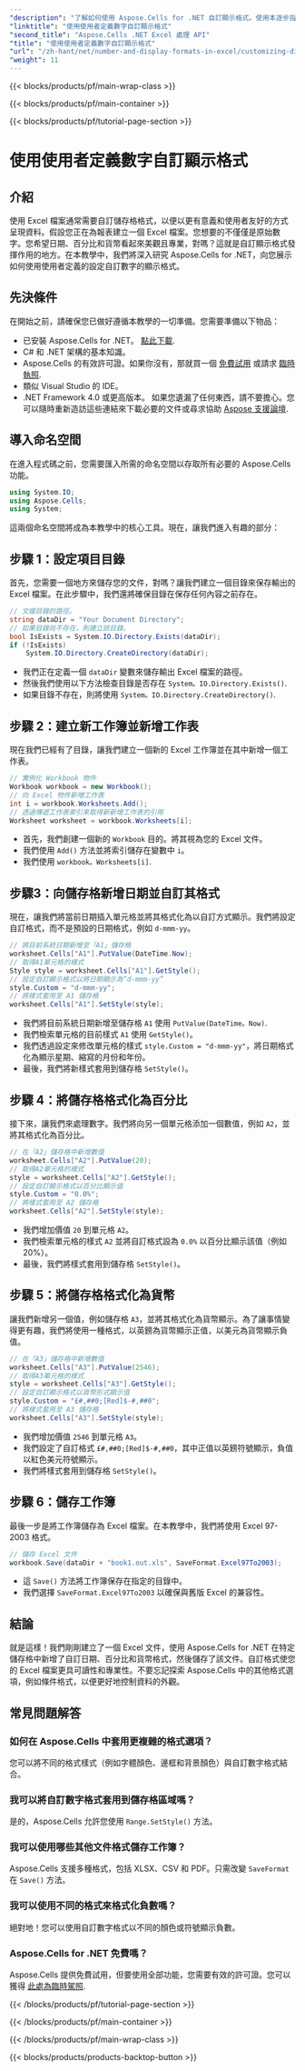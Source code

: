 ```yaml
---
"description": "了解如何使用 Aspose.Cells for .NET 自訂顯示格式。使用本逐步指南格式化日期、百分比和貨幣。"
"linktitle": "使用使用者定義數字自訂顯示格式"
"second_title": "Aspose.Cells .NET Excel 處理 API"
"title": "使用使用者定義數字自訂顯示格式"
"url": "/zh-hant/net/number-and-display-formats-in-excel/customizing-display-formats-with-user-defined-numbers/"
"weight": 11
---
```


{{< blocks/products/pf/main-wrap-class >}}

{{< blocks/products/pf/main-container >}}

{{< blocks/products/pf/tutorial-page-section >}}

# 使用使用者定義數字自訂顯示格式

## 介紹
使用 Excel 檔案通常需要自訂儲存格格式，以便以更有意義和使用者友好的方式呈現資料。假設您正在為報表建立一個 Excel 檔案。您想要的不僅僅是原始數字。您希望日期、百分比和貨幣看起來美觀且專業，對嗎？這就是自訂顯示格式發揮作用的地方。在本教學中，我們將深入研究 Aspose.Cells for .NET，向您展示如何使用使用者定義的設定自訂數字的顯示格式。
## 先決條件
在開始之前，請確保您已做好遵循本教學的一切準備。您需要準備以下物品：
- 已安裝 Aspose.Cells for .NET。 [點此下載](https://releases。aspose.com/cells/net/).
- C# 和 .NET 架構的基本知識。
- Aspose.Cells 的有效許可證。如果你沒有，那就買一個 [免費試用](https://releases.aspose.com/) 或請求 [臨時執照](https://purchase。aspose.com/temporary-license/).
- 類似 Visual Studio 的 IDE。
- .NET Framework 4.0 或更高版本。
如果您遺漏了任何東西，請不要擔心。您可以隨時重新造訪這些連結來下載必要的文件或尋求協助 [Aspose 支援論壇](https://forum。aspose.com/c/cells/9).
## 導入命名空間
在進入程式碼之前，您需要匯入所需的命名空間以存取所有必要的 Aspose.Cells 功能。
```csharp
using System.IO;
using Aspose.Cells;
using System;
```
這兩個命名空間將成為本教學中的核心工具。現在，讓我們進入有趣的部分：
## 步驟 1：設定項目目錄
首先，您需要一個地方來儲存您的文件，對嗎？讓我們建立一個目錄來保存輸出的 Excel 檔案。在此步驟中，我們還將確保目錄在保存任何內容之前存在。
```csharp
// 文檔目錄的路徑。
string dataDir = "Your Document Directory";
// 如果目錄尚不存在，則建立該目錄。
bool IsExists = System.IO.Directory.Exists(dataDir);
if (!IsExists)
    System.IO.Directory.CreateDirectory(dataDir);
```
- 我們正在定義一個 `dataDir` 變數來儲存輸出 Excel 檔案的路徑。
- 然後我們使用以下方法檢查目錄是否存在 `System。IO.Directory.Exists()`.
- 如果目錄不存在，則將使用 `System。IO.Directory.CreateDirectory()`.
## 步驟 2：建立新工作簿並新增工作表
現在我們已經有了目錄，讓我們建立一個新的 Excel 工作簿並在其中新增一個工作表。
```csharp
// 實例化 Workbook 物件
Workbook workbook = new Workbook();
// 向 Excel 物件新增工作表
int i = workbook.Worksheets.Add();
// 透過傳遞工作表索引來取得新新增工作表的引用
Worksheet worksheet = workbook.Worksheets[i];
```
- 首先，我們創建一個新的 `Workbook` 目的。將其視為您的 Excel 文件。
- 我們使用 `Add()` 方法並將索引儲存在變數中 `i`。
- 我們使用 `workbook。Worksheets[i]`.
## 步驟3：向儲存格新增日期並自訂其格式
現在，讓我們將當前日期插入單元格並將其格式化為以自訂方式顯示。我們將設定自訂格式，而不是預設的日期格式，例如 `d-mmm-yy`。
```csharp
// 將目前系統日期新增至「A1」儲存格
worksheet.Cells["A1"].PutValue(DateTime.Now);
// 取得A1單元格的樣式
Style style = worksheet.Cells["A1"].GetStyle();
// 設定自訂顯示格式以將日期顯示為“d-mmm-yy”
style.Custom = "d-mmm-yy";
// 將樣式套用至 A1 儲存格
worksheet.Cells["A1"].SetStyle(style);
```
- 我們將目前系統日期新增至儲存格 `A1` 使用 `PutValue(DateTime。Now)`.
- 我們檢索單元格的目前樣式 `A1` 使用 `GetStyle()`。
- 我們透過設定來修改單元格的樣式 `style.Custom = "d-mmm-yy"`，將日期格式化為顯示星期、縮寫的月份和年份。
- 最後，我們將新樣式套用到儲存格 `SetStyle()`。
## 步驟 4：將儲存格格式化為百分比
接下來，讓我們來處理數字。我們將向另一個單元格添加一個數值，例如 `A2`，並將其格式化為百分比。
```csharp
// 在「A2」儲存格中新增數值
worksheet.Cells["A2"].PutValue(20);
// 取得A2單元格的樣式
style = worksheet.Cells["A2"].GetStyle();
// 設定自訂顯示格式以百分比顯示值
style.Custom = "0.0%";
// 將樣式套用至 A2 儲存格
worksheet.Cells["A2"].SetStyle(style);
```
- 我們增加價值 `20` 到單元格 `A2`。
- 我們檢索單元格的樣式 `A2` 並將自訂格式設為 `0.0%` 以百分比顯示該值（例如 20%）。
- 最後，我們將樣式套用到儲存格 `SetStyle()`。
## 步驟 5：將儲存格格式化為貨幣
讓我們新增另一個值，例如儲存格 `A3`，並將其格式化為貨幣顯示。為了讓事情變得更有趣，我們將使用一種格式，以英鎊為貨幣顯示正值，以美元為貨幣顯示負值。
```csharp
// 在「A3」儲存格中新增數值
worksheet.Cells["A3"].PutValue(2546);
// 取得A3單元格的樣式
style = worksheet.Cells["A3"].GetStyle();
// 設定自訂顯示格式以貨幣形式顯示值
style.Custom = "£#,##0;[Red]$-#,##0";
// 將樣式套用至 A3 儲存格
worksheet.Cells["A3"].SetStyle(style);
```
- 我們增加價值 `2546` 到單元格 `A3`。
- 我們設定了自訂格式 `£#,##0;[Red]$-#,##0`，其中正值以英鎊符號顯示，負值以紅色美元符號顯示。
- 我們將樣式套用到儲存格 `SetStyle()`。
## 步驟 6：儲存工作簿
最後一步是將工作簿儲存為 Excel 檔案。在本教學中，我們將使用 Excel 97-2003 格式。
```csharp
// 儲存 Excel 文件
workbook.Save(dataDir + "book1.out.xls", SaveFormat.Excel97To2003);
```
- 這 `Save()` 方法將工作簿保存在指定的目錄中。
- 我們選擇 `SaveFormat.Excel97To2003` 以確保與舊版 Excel 的兼容性。
## 結論
就是這樣！我們剛剛建立了一個 Excel 文件，使用 Aspose.Cells for .NET 在特定儲存格中新增了自訂日期、百分比和貨幣格式，然後儲存了該文件。自訂格式使您的 Excel 檔案更具可讀性和專業性。不要忘記探索 Aspose.Cells 中的其他格式選項，例如條件格式，以便更好地控制資料的外觀。
## 常見問題解答
### 如何在 Aspose.Cells 中套用更複雜的格式選項？
您可以將不同的格式樣式（例如字體顏色、邊框和背景顏色）與自訂數字格式結合。
### 我可以將自訂數字格式套用到儲存格區域嗎？
是的，Aspose.Cells 允許您使用 `Range.SetStyle()` 方法。
### 我可以使用哪些其他文件格式儲存工作簿？
Aspose.Cells 支援多種格式，包括 XLSX、CSV 和 PDF。只需改變 `SaveFormat` 在 `Save()` 方法。
### 我可以使用不同的格式來格式化負數嗎？
絕對地！您可以使用自訂數字格式以不同的顏色或符號顯示負數。
### Aspose.Cells for .NET 免費嗎？
Aspose.Cells 提供免費試用，但要使用全部功能，您需要有效的許可證。您可以獲得 [此處為臨時駕照](https://purchase。aspose.com/temporary-license/).


{{< /blocks/products/pf/tutorial-page-section >}}

{{< /blocks/products/pf/main-container >}}

{{< /blocks/products/pf/main-wrap-class >}}

{{< blocks/products/products-backtop-button >}}